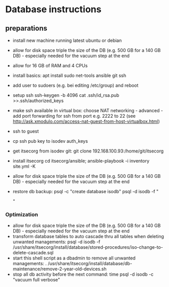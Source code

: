 
# Database instructions

## preparations

- install new machine running latest ubuntu or debian
- allow for disk space triple the size of the DB (e.g. 500 GB for a 140 GB DB) - especially needed for the vacuum step at the end
- allow for 16 GB of RAM and 4 CPUs
- install basics: apt install sudo net-tools ansible git ssh
- add user to sudoers (e.g. bei editing /etc/group) and reboot
- setup ssh ssh-keygen -b 4096 cat .ssh/id_rsa.pub >>.ssh/authorized_keys
- make ssh available in virtual box: choose NAT networking - advanced - add port forwarding for ssh from port e.g. 2222 to 22 (see <http://ask.xmodulo.com/access-nat-guest-from-host-virtualbox.html>)
- ssh to guest
- cp ssh pub key to isodev auth_keys
- get itsecorg from isodev git: git clone 192.168.100.93:/home/git/itsecorg
- install itsecorg cd itsecorg/ansible; ansible-playbook -i inventory site.yml -K
- allow for disk space triple the size of the DB (e.g. 500 GB for a 140 GB DB) - especially needed for the vacuum step at the end
- restore db backup: psql -c "create database isodb" psql -d isodb -f "

  <database-dump>"</database-dump>

### Optimization

- allow for disk space triple the size of the DB (e.g. 500 GB for a 140 GB DB) - especially needed for the vacuum step at the end
- transform database tables to auto cascade thru all tables when deleting unwanted managements: psql -d isodb -f /usr/share/itsecorg/install/database/stored-procedures/iso-change-to-delete-cascade.sql
- start this shell script as a dbadmin to remove all unwanted managements: . /usr/share/itsecorg/install/database/db-maintenance/remove-2-year-old-devices.sh
- stop all db activity before the next command: time psql -d isodb -c "vacuum full verbose"
